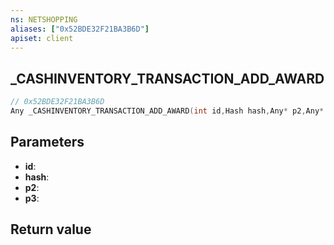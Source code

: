 ```yaml
---
ns: NETSHOPPING
aliases: ["0x52BDE32F21BA3B6D"]
apiset: client
---
```

## _CASHINVENTORY_TRANSACTION_ADD_AWARD

```c
// 0x52BDE32F21BA3B6D
Any _CASHINVENTORY_TRANSACTION_ADD_AWARD(int id,Hash hash,Any* p2,Any* p3);
```


## Parameters
* **id**:
* **hash**:
* **p2**:
* **p3**:

## Return value

